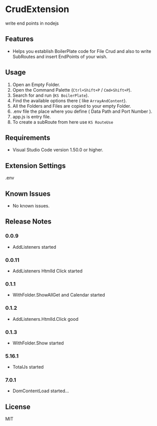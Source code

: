 # CrudExtension
write end points in nodejs

## Features

- Helps you establish BoilerPlate code for File Crud and also to write SubRoutes and insert EndPoints of your wish.

## Usage

1. Open an Empty Folder.
2. Open the Command Palette (`Ctrl+Shift+P` / `Cmd+Shift+P`).
3. Search for and run (`KS BoilerPlate`).
4. Find the available options there ( like `ArrayAndContent`).
5. All the Folders and Files are copied to your empty Folder.
6. .env file the place where you define ( Data Path and Port Number ).
7. app.js is entry file.
8. To create a subRoute from here use `KS RouteUse`

## Requirements

- Visual Studio Code version 1.50.0 or higher.

## Extension Settings

.env

## Known Issues

- No known issues.

## Release Notes

### 0.0.9

- AddListeners started

### 0.0.11

- AddListeners HtmlId Click started

### 0.1.1

- WithFolder.ShowAllGet and Calendar started

### 0.1.2

- AddListeners.HtmlId.Click good

### 0.1.3

- WithFolder.Show started

### 5.16.1

- TotalJs started

### 7.0.1

- DomContentLoad started...

## License

MIT
